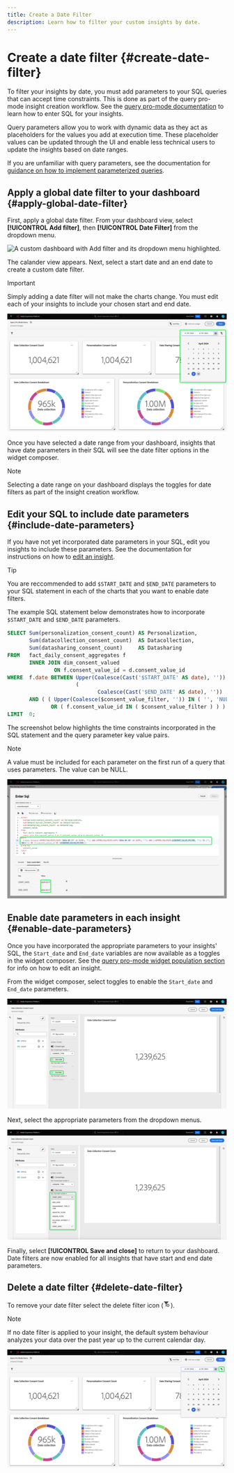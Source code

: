 ```yaml
---
title: Create a Date Filter
description: Learn how to filter your custom insights by date.
---
```

# Create a date filter {#create-date-filter}

To filter your insights by date, you must add parameters to your SQL queries that can accept time constraints. This is done as part of the query pro-mode insight creation workflow. See the [query pro-mode documentation](#query-pro-mode) to learn how to enter SQL for your insights.

Query parameters allow you to work with dynamic data as they act as placeholders for the values you add at execution time. These placeholder values can be updated through the UI and enable less technical users to update the insights based on date ranges.   

If you are unfamiliar with query parameters, see the documentation for [guidance on how to implement parameterized queries](../query-service/ui/parameterized-queries.md).

## Apply a global date filter to your dashboard {#apply-global-date-filter}

First, apply a global date filter. From your dashboard view, select **[!UICONTROL Add filter]**, then **[!UICONTROL Date Filter]** from the dropdown menu. 

![A custom dashboard with Add filter and its dropdown menu highlighted.](../../../../images/customizable-insights/add-filter.png)

The calander view appears. Next, select a start date and an end date to create a custom date filter.

>[!IMPORTANT]
>
>Simply adding a date filter will not make the charts change. You must edit each of your insights to include your chosen start and end date.

![A custom dashboard with the date filter calender highlighted.](../../../images/customizable-insights/date-filter.png)

Once you have selected a date range from your dashboard, insights that have date parameters in their SQL will see the date filter options in the widget composer. 

>[!NOTE]
>
>Selecting a date range on your dashboard displays the toggles for date filters as part of the insight creation workflow. 

## Edit your SQL to include date parameters {#include-date-parameters} 

If you have not yet incorporated date parameters in your SQL, edit you insights to include these parameters. See the documentation for instructions on how to [edit an insight](#edit).

>[!TIP]
>
>You are reccommended to add `$START_DATE` and `$END_DATE` parameters to your SQL statement in each of the charts that you want to enable date filters.

The example SQL statement below demonstrates how to incorporate `$START_DATE` and `$END_DATE` parameters.

```sql
SELECT Sum(personalization_consent_count) AS Personalization,
       Sum(datacollection_consent_count)  AS Datacollection,
       Sum(datasharing_consent_count)     AS Datasharing
FROM   fact_daily_consent_aggregates f
       INNER JOIN dim_consent_valued
               ON f.consent_value_id = d.consent_value_id
WHERE  f.date BETWEEN Upper(Coalesce(Cast('$START_DATE' AS date), '')) AND Upper
                      (
                             Coalesce(Cast('$END_DATE' AS date), ''))
       AND ( ( Upper(Coalesce($consent_value_filter, '')) IN ( '', 'NULL' ) )
              OR ( f.consent_value_id IN ( $consent_value_filter ) ) )
LIMIT  0; 
```

The screenshot below highlights the time constraints incorporated in the SQL statement and the query parameter key value pairs.

>[!NOTE]
>
>A value must be included for each parameter on the first run of a query that uses parameters. The value can be NULL.

![The [!UICONTROL Enter SQL] dialog with the date parameters highlighted in the SQL.](../../../images/customizable-insights/sql-date-parameters.png)

## Enable date parameters in each insight {#enable-date-parameters}

Once you have incorporated the appropriate parameters to your insights' SQL, the `Start_date` and `End_date` variables are now available as a toggles in the widget composer. See the [query pro-mode widget population section](#populate-widget) for info on how to edit an insight. 

From the widget composer, select toggles to enable the `Start_date` and `End_date` parameters.

![The widget composer with the Start_date and End_date toggles highlighted.](../../../images/customizable-insights/widget-composer-date-filter-toggles.png)

Next, select the appropriate parameters from the dropdown menus.

![The widget composer with the Start_date dropdown menu highlighted.](../../../images/customizable-insights/widget-composer-date-filter-dropdown.png)

Finally, select **[!UICONTROL Save and close]** to return to your dashboard. Date filters are now enabled for all insights that have start and end date parameters.

## Delete a date filter {#delete-date-filter}

To remove your date filter select the delete filter icon (![The delete filter icon.](../../../images/customizable-insights/delete-filter-icon.png)). 

>[!NOTE]
>
>If no date filter is applied to your insight, the default system behaviour analyzes your data over the past year up to the current calendar day.

![A custom dashboard with the filter delete icon highlighted.](../../../images/customizable-insights/delete-date-filter.png)
